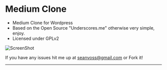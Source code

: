 Medium Clone
===
* Medium Clone for Wordpress
* Based on the Open Source "Underscores.me" otherwise very simple, enjoy.
* Licensed under GPLv2

![ScreenShot](https://raw.github.com/seanvoss/medium-clone/master/screenshot.png "Screenshot.png")


If you have any issues hit me up at seanvoss@gmail.com or Fork it!

------

